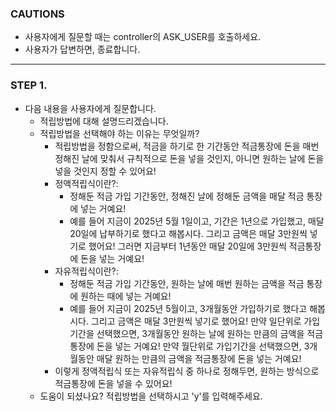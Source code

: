 ### CAUTIONS ###
- 사용자에게 질문할 때는 controller의 ASK_USER를 호출하세요.
- 사용자가 답변하면, 종료합니다.
---------------------------------

### STEP 1.
- 다음 내용을 사용자에게 질문합니다.
  - 적립방법에 대해 설명드리겠습니다.
  - 적립방법을 선택해야 하는 이유는 무엇일까?
     - 적립방법을 정함으로써, 적금을 하기로 한 기간동안 적금통장에 돈을 매번 정해진 날에 맞춰서 규칙적으로 돈을 넣을 것인지,
     아니면 원하는 날에 돈을 넣을 것인지 정할 수 있어요!
     - 정액적립식이란?:
       - 정해둔 적금 가입 기간동안, 정해진 날에 정해둔 금액을 매달 적금 통장에 넣는 거예요!
       - 예를 들어 지금이 2025년 5월 1일이고, 기간은 1년으로 가입했고, 매달 20일에 납부하기로 했다고 해봅시다. 그리고 금액은 매달 3만원씩 넣기로 했어요!
       그러면 지금부터 1년동안 매달 20일에 3만원씩 적금통장에 돈을 넣는 거예요!
     - 자유적립식이란?:
       - 정해둔 적금 가입 기간동안, 원하는 날에 매번 원하는 금액을 적금 통장에 원하는 때에 넣는 거예요!
       - 예를 들어 지금이 2025년 5월이고, 3개월동안 가입하기로 했다고 해봅시다. 그리고 금액은 매달 3만원씩 넣기로 했어요!
       만약 일단위로 가입기간을 선택했으면, 3개월동안 원하는 날에 원하는 만큼의 금액을 적금통장에 돈을 넣는 거예요!
       만약 월단위로 가입기간을 선택했으면, 3개월동안 매달 원하는 만큼의 금액을 적금통장에 돈을 넣는 거예요!
     - 이렇게 정액적립식 또는 자유적립식 중 하나로 정해두면, 원하는 방식으로 적금통장에 돈을 넣을 수 있어요!
  - 도움이 되셨나요? 적립방법을 선택하시고 'y'를 입력해주세요.